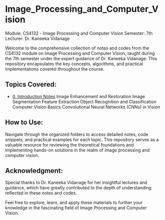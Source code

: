 # Image_Processing_and_Computer_Vision

Module: CS4132 - Image Processing and Computer Vision
Semester: 7th
Lecturer: Dr. Kaneeka Vidanage

Welcome to the comprehensive collection of notes and codes from the CS4132 module on Image Processing and Computer Vision, taught during the 7th semester under the expert guidance of Dr. Kaneeka Vidanage. This repository encapsulates the key concepts, algorithms, and practical implementations covered throughout the course.

## Topics Covered:

* [0. Introduction Notes](https://github.com/HimashaRandil/Image_Processing_and_Computer_Vision/tree/main/0.%20Introduction%20Notes)
Image Enhancement and Restoration
Image Segmentation
Feature Extraction
Object Recognition and Classification
Computer Vision Basics
Convolutional Neural Networks (CNNs) in Vision

## How to Use:
Navigate through the organized folders to access detailed notes, code snippets, and practical examples for each topic. This repository serves as a valuable resource for reviewing the theoretical foundations and implementing hands-on solutions in the realm of image processing and computer vision.

## Acknowledgment:
Special thanks to Dr. Kaneeka Vidanage for her insightful lectures and guidance, which have greatly contributed to the depth of understanding reflected in these notes and codes.

Feel free to explore, learn, and apply these materials to further your knowledge in the fascinating field of Image Processing and Computer Vision.
